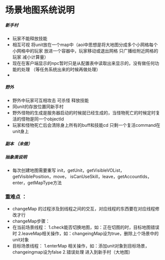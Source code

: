 # 场景地图系统说明
##### 新手村
* 玩家不能释放技能
* 相互可视 将unit放在一个map中（aoi中思想是将大地图分成多个小网格每个小网格中的玩家
放进一个容器中，玩家移动或退出网格 只广播给附近网格的玩家 减小计算量）
* 现在在客户端显示的npc暂时只是从配置表中读取出来显示的，没有做任何功能的处理
（等任务系统出来的时候再做处理）
* 

##### 野外
* 野外中玩家可互相攻击 可杀怪 释放技能
* 同unit的存放位置同新手村
* 野外怪物的生成是服务器启动的时候就已经生成的，当怪物死亡的时候定时复活的怪物是同一个objectId
* 玩家和怪物死亡后会清除身上所有的buff和技能cd 只剩一个复活command在unit身上 



##### 副本 （未做）


##### 抽象类说明
* 每次创建地图需要重写
init，getUnit，getVisibleVOList，getVisiblePosition，move，
isCanUseSkill，leave，getAccountIds，enter，getMapType方法


### 重难点 ：
* changeMap 的过程涉及到线程之间的交互，对应线程的东西要在对应线程修改才行
* changeMap步骤：
* 在当前场景线程：
1.check能否切换地图，如：正在切图的时，目标地图错误时
2.leaveMap相关操作，如：changeingMap设为true，删除上个场景中的unit对象
* 目标场景线程：
1.enterMap 相关操作，如：添加unit对象到目标场景，changeingmap设为false
2.错误处理 进入到新手村（大地图）

